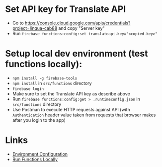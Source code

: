 # Set API key for Translate API

* Go to https://console.cloud.google.com/apis/credentials?project=linqua-cab88 and copy "Server key"
* Run `firebase functions:config:set translateapi.key="<copied-key>"`

# Setup local dev environment (test functions locally):

* `npm install -g firebase-tools`
* `npm install` in `src/functions` directory
* `firebase login`
* Make sure to set the Translate API key as describe above
* Run `firebase functions:config:get > .runtimeconfig.json` in `src/functions` directory
* Use Postman to execute HTTP requests against API (with `Authentication` header value taken from requests that browser makes after you login to the app)

# Links

* [Environment Configuration](https://firebase.google.com/docs/functions/config-env)
* [Run Functions Locally](https://firebase.google.com/docs/functions/local-emulator)
